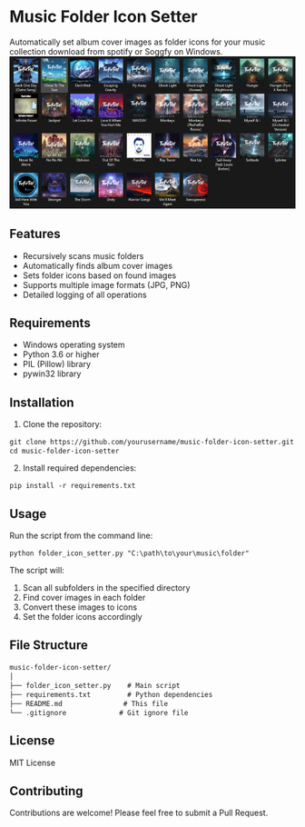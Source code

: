 # Music Folder Icon Setter

Automatically set album cover images as folder icons for your music collection download from spotify or Soggfy on Windows.
![screenshot](ScreenshotMusic.png)
## Features
- Recursively scans music folders
- Automatically finds album cover images
- Sets folder icons based on found images
- Supports multiple image formats (JPG, PNG)
- Detailed logging of all operations

## Requirements
- Windows operating system
- Python 3.6 or higher
- PIL (Pillow) library
- pywin32 library

## Installation

1. Clone the repository:
```
git clone https://github.com/yourusername/music-folder-icon-setter.git
cd music-folder-icon-setter
```

2. Install required dependencies:
```
pip install -r requirements.txt
```

## Usage

Run the script from the command line:
```
python folder_icon_setter.py "C:\path\to\your\music\folder"
```

The script will:
1. Scan all subfolders in the specified directory
2. Find cover images in each folder
3. Convert these images to icons
4. Set the folder icons accordingly

## File Structure
```
music-folder-icon-setter/
│
├── folder_icon_setter.py    # Main script
├── requirements.txt         # Python dependencies
├── README.md               # This file
└── .gitignore             # Git ignore file
```

## License
MIT License

## Contributing
Contributions are welcome! Please feel free to submit a Pull Request.
